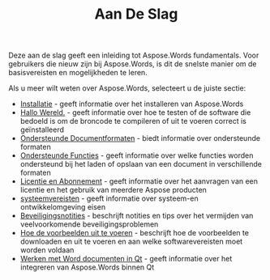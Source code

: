 ﻿---
title: Aan De Slag
second_title: Aspose.Words voor C++
articleTitle: Aan De Slag
linktitle: Aan De Slag
type: docs
description: "Gebruik deze inleiding tot Aspose.Words voor C++ fundamentals om te beginnen met het realiseren van de waarde van Aspose.Words voor uw bedrijf."
weight: 10
url: /nl/cpp/getting-started/
timestamp: 2024-09-25-11-08-55
---

Deze aan de slag geeft een inleiding tot Aspose.Words fundamentals. Voor gebruikers die nieuw zijn bij Aspose.Words, is dit de snelste manier om de basisvereisten en mogelijkheden te leren.

Als u meer wilt weten over Aspose.Words, selecteert u de juiste sectie:

- [Installatie](/words/cpp/installation/) - geeft informatie over het installeren van Aspose.Words
- [Hallo Wereld.](/words/cpp/hello-world/) - geeft informatie over hoe te testen of de software die bedoeld is om de broncode te compileren of uit te voeren correct is geïnstalleerd
- [Ondersteunde Documentformaten](/words/cpp/supported-document-formats/) - biedt informatie over ondersteunde formaten
- [Ondersteunde Functies](/words/cpp/features/) - geeft informatie over welke functies worden ondersteund bij het laden of opslaan van een document in verschillende formaten
- [Licentie en Abonnement](/words/cpp/licensing/) - geeft informatie over het aanvragen van een licentie en het gebruik van meerdere Aspose producten
- [systeemvereisten](/words/cpp/system-requirements/) - geeft informatie over systeem-en ontwikkelomgeving eisen
- [Beveiligingsnotities](/words/cpp/security/) - beschrijft notities en tips over het vermijden van veelvoorkomende beveiligingsproblemen
- [Hoe de voorbeelden uit te voeren](/words/cpp/how-to-run-the-examples/) - beschrijft hoe de voorbeelden te downloaden en uit te voeren en aan welke softwarevereisten moet worden voldaan
- [Werken met Word documenten in Qt](/words/cpp/work-with-word-documents-in-qt/) - geeft informatie over het integreren van Aspose.Words binnen Qt
